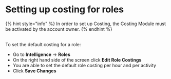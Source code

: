 # Setting up costing for roles

{% hint style="info" %}
In order to set up Costing, the Costing Module must be activated by the account owner. 
{% endhint %}

\
To set the default costing for a role:

* Go to **Intelligence** -> **Roles**
* On the right hand side of the screen click **Edit Role Costings**
* You are able to set the default role costing per hour and per activity
* Click **Save Changes**
